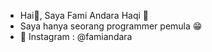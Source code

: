 - Hai👏, Saya Fami Andara Haqi 🗿
- Saya hanya seorang programmer pemula 😁
- 📌 Instagram : @famiandara
